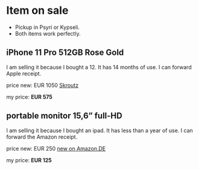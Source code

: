 # Item on sale

- Pickup in Psyrí or Kypseli. 
- Both items work perfectly.

## iPhone 11 Pro 512GB Rose Gold
I am selling it because I bought a 12. It has 14 months of use. I can forward Apple receipt.

price new: EUR 1050 [Skroutz](https://www.skroutz.gr/s/23130126/Apple-iPhone-11-Pro-4GB-512GB-Χρυσό.html?from=sku_color_variations)

my price: **EUR 575**

[](images/iphone1.jpeg)
[](images/iphone2.jpeg)
[](images/iphone3.png)
[](images/iphone4.png)

## portable monitor 15,6” full-HD
I am selling it because I bought an ipad. It has less than a year of use. I can forward the Amazon receipt.

price new: EUR 250 [new on Amazon.DE](https://www.amazon.de/dp/B08T76SY2J/ref=pe_27091401_487027711_TE_SCE_dp_1?th=1)

my price: **EUR 125**

[](images/screen.jpeg)
[](images/screen.jpeg)
